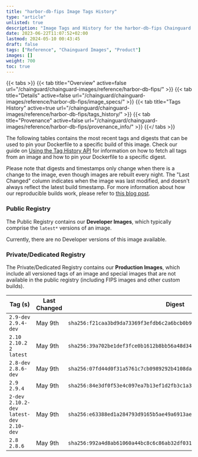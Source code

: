 ```yaml
---
title: "harbor-db-fips Image Tags History"
type: "article"
unlisted: true
description: "Image Tags and History for the harbor-db-fips Chainguard Image"
date: 2023-06-22T11:07:52+02:00
lastmod: 2024-05-10 00:43:45
draft: false
tags: ["Reference", "Chainguard Images", "Product"]
images: []
weight: 700
toc: true
---
```


{{< tabs >}}
{{< tab title="Overview" active=false url="/chainguard/chainguard-images/reference/harbor-db-fips/" >}}
{{< tab title="Details" active=false url="/chainguard/chainguard-images/reference/harbor-db-fips/image_specs/" >}}
{{< tab title="Tags History" active=true url="/chainguard/chainguard-images/reference/harbor-db-fips/tags_history/" >}}
{{< tab title="Provenance" active=false url="/chainguard/chainguard-images/reference/harbor-db-fips/provenance_info/" >}}
{{</ tabs >}}

The following tables contains the most recent tags and digests that can be used to pin your Dockerfile to a specific build of this image. Check our guide on [Using the Tag History API](/chainguard/chainguard-images/using-the-tag-history-api/) for information on how to fetch all tags from an image and how to pin your Dockerfile to a specific digest.

Please note that digests and timestamps only change when there is a change to the image, even though images are rebuilt every night. The "Last Changed" column indicates when the image was last modified, and doesn't always reflect the latest build timestamp. For more information about how our reproducible builds work, please refer to [this blog post](https://www.chainguard.dev/unchained/reproducing-chainguards-reproducible-image-builds).

### Public Registry
The Public Registry contains our **Developer Images**, which typically comprise the `latest*` versions of an image.

Currently, there are no Developer versions of this image available.

### Private/Dedicated Registry
The Private/Dedicated Registry contains our **Production Images**, which include all versioned tags of an image and special images that are not available in the public registry (including FIPS images and other custom builds).

| Tag (s)                                       | Last Changed | Digest                                                                    |
|-----------------------------------------------|--------------|---------------------------------------------------------------------------|
|  `2.9-dev` `2.9.4-dev`                        | May 9th      | `sha256:f21caa3bd9da73369f3efdb6c2a6bcb0b9b4d6df881f58a2286cb44279d66380` |
|  `2.10` `2.10.2` `2` `latest`                 | May 9th      | `sha256:39a702be1def3fce0b1612b8bb56a48d34641f97d34fda6e3bbbc3c92f2e24c3` |
|  `2.8-dev` `2.8.6-dev`                        | May 9th      | `sha256:07fd44d0f31a5761c7cb0989292b4108dab237535c6d3671e1a745998d80c4a9` |
|  `2.9` `2.9.4`                                | May 9th      | `sha256:84e3df0f53e4c097ea7b13ef1d2fb3c1a375712ae37427e610b269e8849473f9` |
|  `2-dev` `2.10.2-dev` `latest-dev` `2.10-dev` | May 9th      | `sha256:e63388ed1a284793d9165b5ae49a6913aee2e00371e4b60e771981925e3f88e2` |
|  `2.8` `2.8.6`                                | May 9th      | `sha256:992a4d8ab61060a44bc8c6c86ab32df031ed080299ab560e6f60d11eb8ad918c` |


